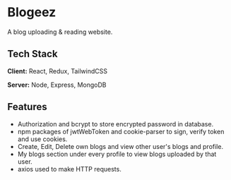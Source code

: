 
# Blogeez

A blog uploading & reading website.




## Tech Stack

**Client:** React, Redux, TailwindCSS

**Server:** Node, Express, MongoDB




## Features

- Authorization and bcrypt to store encrypted password in database.
- npm packages of jwtWebToken and cookie-parser to sign, verify token and use cookies.
- Create, Edit, Delete own blogs and view other user's blogs and profile.
- My blogs section under every profile to view blogs uploaded by that user.
- axios used to make HTTP requests.
